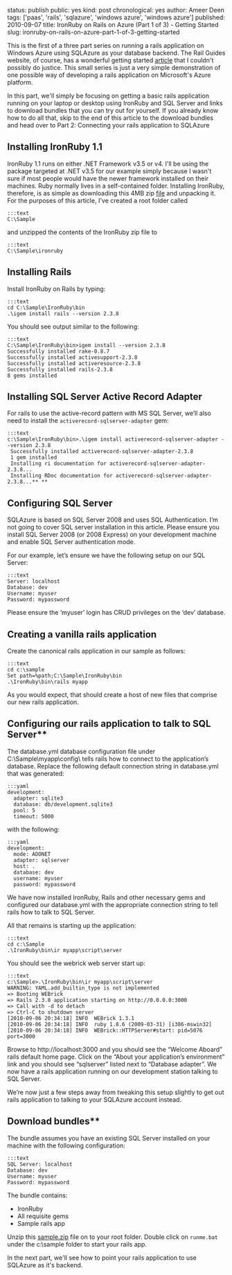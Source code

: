 status: publish
public: yes
kind: post
chronological: yes
author: Ameer Deen
tags: ['paas', 'rails', 'sqlazure', 'windows azure', 'windows azure']
published: 2010-09-07
title: IronRuby on Rails on Azure (Part 1 of 3) - Getting Started
slug: ironruby-on-rails-on-azure-part-1-of-3-getting-started

This is the first of a three part series on running a rails application on Windows Azure using SQLAzure as your database backend. The Rail Guides website, of course, has a wonderful getting started [article](http://guides.rubyonrails.org/getting_started.html) that I couldn't possibly do justice. This small series is just a very simple demonstration of one possible way of developing a rails application on Microsoft's Azure platform.

In this part, we'll simply be focusing on getting a basic rails application running on your laptop or desktop using IronRuby and SQL Server and links to download bundles that you can try out for yourself. If you already know how to do all that, skip to the end of this article to the download bundles and head over to Part 2: Connecting your rails application to SQLAzure 

## Installing IronRuby 1.1

IronRuby 1.1 runs on either .NET Framework v3.5 or v4. I'll be using the package targeted at .NET v3.5 for our example simply because I wasn't sure if most people would have the newer framework installed on their machines. Ruby normally lives in a self-contained folder. Installing IronRuby, therefore, is as simple as downloading this 4MB zip [file](http://ironruby.codeplex.com/releases/view/43540#DownloadId=133276) and unpacking it.   For the purposes of this article, I've created a root folder called


    :::text
    C:\Sample


and unzipped the contents of the IronRuby zip file to


    :::text
    C:\Sample\ironruby


## Installing Rails

Install IronRuby on Rails by typing:

    
    :::text
    cd C:\Sample\IronRuby\bin
    .\igem install rails --version 2.3.8


You should see output similar to the following:

    
    :::text
    C:\Sample\IronRuby\bin>igem install --version 2.3.8  
    Successfully installed rake-0.8.7
    Successfully installed activesupport-2.3.8
    Successfully installed activeresource-2.3.8
    Successfully installed rails-2.3.8
    8 gems installed


## Installing SQL Server Active Record Adapter

For rails to use the active-record pattern with MS SQL Server, we’ll also need to install the `activerecord-sqlserver-adapter` gem:


    :::text
    c:\Sample\IronRuby\bin>.\igem install activerecord-sqlserver-adapter --version 2.3.8
     Successfully installed activerecord-sqlserver-adapter-2.3.8
     1 gem installed
     Installing ri documentation for activerecord-sqlserver-adapter-2.3.8...
     Installing RDoc documentation for activerecord-sqlserver-adapter-2.3.8...** **


## Configuring SQL Server

SQLAzure is based on SQL Server 2008 and uses SQL Authentication. I’m not going to cover SQL server installation in this article. Please ensure you install SQL Server 2008 (or 2008 Express) on your development machine and enable SQL Server authentication mode.

For our example, let’s ensure we have the following setup on our SQL Server:


    :::text
    Server: localhost
    Database: dev
    Username: myuser
    Password: mypassword

  
Please ensure the ‘myuser’ login has CRUD privileges on the ‘dev’ database.

## Creating a vanilla rails application

Create the canonical rails application in our sample as follows:


    :::text
    cd c:\sample
    Set path=%path;C:\Sample\IronRuby\bin
    .\IronRuby\bin\rails myapp


As you would expect, that should create a host of new files that comprise our new rails application.

## Configuring our rails application to talk to SQL Server**

The database.yml database configuration file under C:\Sample\myapp\config\ tells rails how to connect to the application’s database. Replace the following default connection string in database.yml that was generated:


    :::yaml
    development:
      adapter: sqlite3
      database: db/development.sqlite3
      pool: 5
      timeout: 5000


with the following:


    :::yaml
    development:
      mode: ADONET
      adapter: sqlserver
      host: .
      database: dev
      username: myuser
      password: mypassword


We have now installed IronRuby, Rails and other necessary gems and configured our database.yml with the appropriate connection string to tell rails how to talk to SQL Server.

All that remains is starting up the application:

    
    :::text
    cd c:\Sample
    .\IronRuby\bin\ir myapp\script\server


You should see the webrick web server start up:

    
    :::text
    c:\Sample>.\IronRuby\bin\ir myapp\script\server
    WARNING: YAML.add_builtin_type is not implemented
    => Booting WEBrick
    => Rails 2.3.8 application starting on http://0.0.0.0:3000
    => Call with -d to detach
    => Ctrl-C to shutdown server
    [2010-09-06 20:34:18] INFO  WEBrick 1.3.1
    [2010-09-06 20:34:18] INFO  ruby 1.8.6 (2009-03-31) [i386-mswin32]
    [2010-09-06 20:34:18] INFO  WEBrick::HTTPServer#start: pid=5076 port=3000

  
Browse to http://localhost:3000 and you should see the “Welcome Aboard” rails default home page. Click on the “About your application’s environment” link and you should see “sqlserver” listed next to “Database adapter”. We now have a rails application running on our development station talking to SQL Server.

We’re now just a few steps away from tweaking this setup slightly to get out rails application to talking to your SQLAzure account instead.


## Download bundles**  

The bundle assumes you have an existing SQL Server installed on your machine with the following configuration:

    
    
    :::text
    SQL Server: localhost
    Database: dev
    Username: myuser
    Password: mypassword
    

  
The bundle contains:

 * IronRuby
 * All requisite gems
 * Sample rails app

Unzip this [sample.zip](http://github.com/downloads/writeameer/IronRuby-on-SQLAzure-sample/Sample.zip) file on to your root folder. Double click on `runme.bat` under the c:\sample folder to start your rails app.

In the next part, we'll see how to point your rails application to use SQLAzure as it's backend.
